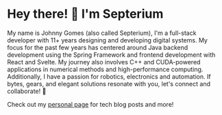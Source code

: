 Hey there! 👋 I'm Septerium
=============================

My name is Johnny Gomes (also called Septerium), I'm a full-stack developer with 11+ years designing and developing digital systems. My focus for the past few years has centered around Java backend development using the Spring Framework and frontend development with React and Svelte. My journey also involves C++ and CUDA-powered applications in numerical methods and high-performance computing. Additionally, I have a passion for robotics, electronics and automation. If bytes, gears, and elegant solutions resonate with you, let's connect and collaborate! 🚀

Check out my [personal page](johnnysn.com) for tech blog posts and more!
